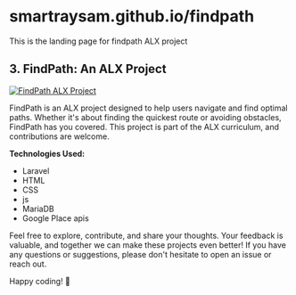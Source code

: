 # smartraysam.github.io/findpath
This is the landing page for findpath ALX project
## 3. FindPath: An ALX Project
[![FindPath ALX Project](https://img.shields.io/badge/Project-ALX%20FindPath-orange)](https://smartraysam.github.io/findpath)

FindPath is an ALX project designed to help users navigate and find optimal paths. Whether it's about finding the quickest route or avoiding obstacles, FindPath has you covered. This project is part of the ALX curriculum, and contributions are welcome.

**Technologies Used:**
- Laravel
- HTML
- CSS
- js
- MariaDB
- Google Place apis

Feel free to explore, contribute, and share your thoughts. Your feedback is valuable, and together we can make these projects even better! If you have any questions or suggestions, please don't hesitate to open an issue or reach out.

Happy coding! 🚀
